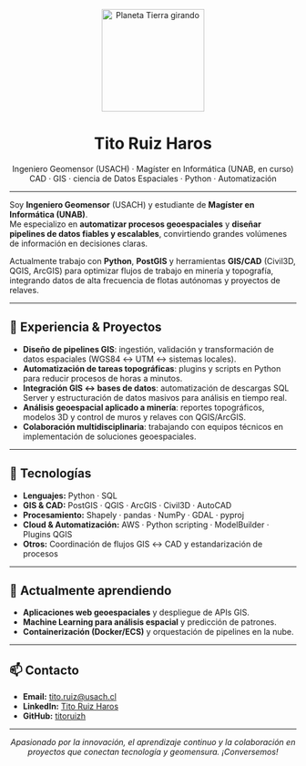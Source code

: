 <p align="center">
  <img src="https://github.com/user-attachments/assets/1dc91a02-c3a8-406f-8b47-61ecf0d19cac" alt="Planeta Tierra girando" width="180" />
</p>

<h1 align="center"><strong>Tito Ruiz Haros</strong></h1>


<p align="center">
  Ingeniero Geomensor (USACH) · Magíster en Informática (UNAB, en curso)<br/>
  CAD · GIS · ciencia de Datos Espaciales · Python · Automatización
</p>

---

Soy **Ingeniero Geomensor** (USACH) y estudiante de **Magíster en Informática (UNAB)**.  
Me especializo en **automatizar procesos geoespaciales** y **diseñar pipelines de datos fiables y escalables**, convirtiendo grandes volúmenes de información en decisiones claras.

Actualmente trabajo con **Python**, **PostGIS** y herramientas **GIS/CAD** (Civil3D, QGIS, ArcGIS) para optimizar flujos de trabajo en minería y topografía, integrando datos de alta frecuencia de flotas autónomas y proyectos de relaves.

---

## 💼 Experiencia & Proyectos
- **Diseño de pipelines GIS**: ingestión, validación y transformación de datos espaciales (WGS84 ↔ UTM ↔ sistemas locales).  
- **Automatización de tareas topográficas**: plugins y scripts en Python para reducir procesos de horas a minutos.  
- **Integración GIS ↔ bases de datos**: automatización de descargas SQL Server y estructuración de datos masivos para análisis en tiempo real.  
- **Análisis geoespacial aplicado a minería**: reportes topográficos, modelos 3D y control de muros y relaves con QGIS/ArcGIS.  
- **Colaboración multidisciplinaria**: trabajando con equipos técnicos en implementación de soluciones geoespaciales.

---

## 🚀 Tecnologías
- **Lenguajes:** Python · SQL  
- **GIS & CAD:** PostGIS · QGIS · ArcGIS · Civil3D · AutoCAD  
- **Procesamiento:** Shapely · pandas · NumPy · GDAL · pyproj  
- **Cloud & Automatización:** AWS · Python scripting · ModelBuilder · Plugins QGIS  
- **Otros:** Coordinación de flujos GIS ↔ CAD y estandarización de procesos

---

## 🌱 Actualmente aprendiendo
- **Aplicaciones web geoespaciales** y despliegue de APIs GIS.  
- **Machine Learning para análisis espacial** y predicción de patrones.  
- **Containerización (Docker/ECS)** y orquestación de pipelines en la nube.  

---

## 📫 Contacto
- **Email:** tito.ruiz@usach.cl  
- **LinkedIn:** [Tito Ruiz Haros](https://cl.linkedin.com/in/tito-ruiz-haros-4258b41b6)  
- **GitHub:** [titoruizh](https://github.com/titoruizh)  

---

<p align="center"><em>Apasionado por la innovación, el aprendizaje continuo y la colaboración en proyectos que conectan tecnología y geomensura. ¡Conversemos!</em></p>

